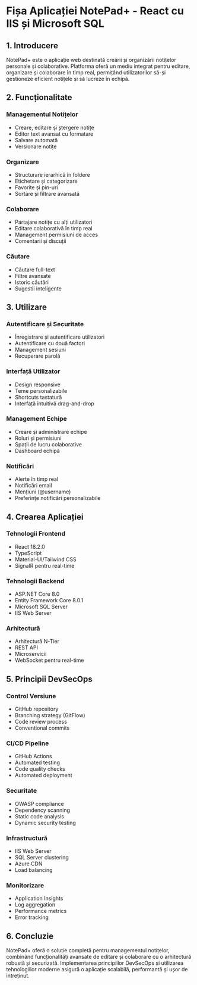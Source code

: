 # Fișa Aplicației NotePad+ - React cu IIS și Microsoft SQL

## 1. Introducere
NotePad+ este o aplicație web destinată creării și organizării notițelor personale și colaborative. Platforma oferă un mediu integrat pentru editare, organizare și colaborare în timp real, permițând utilizatorilor să-și gestioneze eficient notițele și să lucreze în echipă.

## 2. Funcționalitate
### Managementul Notițelor
- Creare, editare și ștergere notițe
- Editor text avansat cu formatare
- Salvare automată
- Versionare notițe

### Organizare
- Structurare ierarhică în foldere
- Etichetare și categorizare
- Favorite și pin-uri
- Sortare și filtrare avansată

### Colaborare
- Partajare notițe cu alți utilizatori
- Editare colaborativă în timp real
- Management permisiuni de acces
- Comentarii și discuții

### Căutare
- Căutare full-text
- Filtre avansate
- Istoric căutări
- Sugestii inteligente

## 3. Utilizare
### Autentificare și Securitate
- Înregistrare și autentificare utilizatori
- Autentificare cu două factori
- Management sesiuni
- Recuperare parolă

### Interfață Utilizator
- Design responsive
- Teme personalizabile
- Shortcuts tastatură
- Interfață intuitivă drag-and-drop

### Management Echipe
- Creare și administrare echipe
- Roluri și permisiuni
- Spații de lucru colaborative
- Dashboard echipă

### Notificări
- Alerte în timp real
- Notificări email
- Mențiuni (@username)
- Preferințe notificări personalizabile

## 4. Crearea Aplicației
### Tehnologii Frontend
- React 18.2.0
- TypeScript
- Material-UI/Tailwind CSS
- SignalR pentru real-time

### Tehnologii Backend
- ASP.NET Core 8.0
- Entity Framework Core 8.0.1
- Microsoft SQL Server
- IIS Web Server

### Arhitectură
- Arhitectură N-Tier
- REST API
- Microservicii
- WebSocket pentru real-time

## 5. Principii DevSecOps

### Control Versiune
- GitHub repository
- Branching strategy (GitFlow)
- Code review process
- Conventional commits

### CI/CD Pipeline
- GitHub Actions
- Automated testing
- Code quality checks
- Automated deployment

### Securitate
- OWASP compliance
- Dependency scanning
- Static code analysis
- Dynamic security testing

### Infrastructură
- IIS Web Server
- SQL Server clustering
- Azure CDN
- Load balancing

### Monitorizare
- Application Insights
- Log aggregation
- Performance metrics
- Error tracking

## 6. Concluzie
NotePad+ oferă o soluție completă pentru managementul notițelor, combinând funcționalități avansate de editare și colaborare cu o arhitectură robustă și securizată. Implementarea principiilor DevSecOps și utilizarea tehnologiilor moderne asigură o aplicație scalabilă, performantă și ușor de întreținut. 